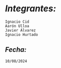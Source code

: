 # _Integrantes:_
    Ignacio Cid
    Aarón Ulloa
    Javier Álvarez
    Ignacio Hurtado

## _Fecha:_
    10/08/2024